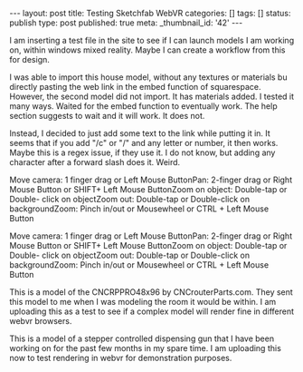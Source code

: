 \--- layout: post title: Testing Sketchfab WebVR categories: [] tags: []
status: publish type: post published: true meta: _thumbnail_id: '42' \---

I am inserting a test file in the site to see if I can launch models I am
working on, within windows mixed reality. Maybe I can create a workflow from
this for design.

I was able to import this house model, without any textures or materials bu
directly pasting the web link in the embed function of squarespace. However,
the second model did not import. It has materials added. I tested it many
ways. Waited for the embed function to eventually work. The help section
suggests to wait and it will work. It does not.

Instead, I decided to just add some text to the link while putting it in. It
seems that if you add "/c" or "/" and any letter or number, it then works.
Maybe this is a regex issue, if they use it. I do not know, but adding any
character after a forward slash does it. Weird.

Move camera: 1 finger drag or Left Mouse ButtonPan: 2-finger drag or Right
Mouse Button or SHIFT+ Left Mouse ButtonZoom on object: Double-tap or Double-
click on objectZoom out: Double-tap or Double-click on backgroundZoom: Pinch
in/out or Mousewheel or CTRL + Left Mouse Button

Move camera: 1 finger drag or Left Mouse ButtonPan: 2-finger drag or Right
Mouse Button or SHIFT+ Left Mouse ButtonZoom on object: Double-tap or Double-
click on objectZoom out: Double-tap or Double-click on backgroundZoom: Pinch
in/out or Mousewheel or CTRL + Left Mouse Button

This is a model of the CNCRPPRO48x96 by CNCrouterParts.com. They sent this
model to me when I was modeling the room it would be within. I am uploading
this as a test to see if a complex model will render fine in different webvr
browsers.

This is a model of a stepper controlled dispensing gun that I have been
working on for the past few months in my spare time. I am uploading this now
to test rendering in webvr for demonstration purposes.

